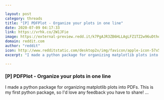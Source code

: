 ```yaml
---

layout: post
category: threads
title: "[P] PDFPlot - Organize your plots in one line"
date: 2020-07-09 04:17:33
link: https://vrhk.co/2W1JFie
image: https://external-preview.redd.it/k7PgAJR3ZB6HLLAgLFZ1TZ2w96uDthqAfDLybGxTlak.jpg?width=1200&height=628.272251309&auto=webp&crop=1200:628.272251309,smart&s=e78542297c363aea5e26eb41ba153ae8b41012fd
domain: reddit.com
author: "reddit"
icon: http://www.redditstatic.com/desktop2x/img/favicon/apple-icon-57x57.png
excerpt: "I made a python package for organizing matplotlib plots into PDFs. This is my first python package, so I'd love any feedback you have to share! ..."

---
```


### [P] PDFPlot - Organize your plots in one line

I made a python package for organizing matplotlib plots into PDFs. This is my first python package, so I'd love any feedback you have to share! ...